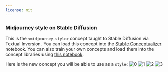 ```yaml
---
license: mit
---
```

### Midjourney style on Stable Diffusion
This is the `<midjourney-style>` concept taught to Stable Diffusion via Textual Inversion. You can load this concept into the [Stable Conceptualizer](https://colab.research.google.com/github/huggingface/notebooks/blob/main/diffusers/stable_conceptualizer_inference.ipynb) notebook. You can also train your own concepts and load them into the concept libraries using [this notebook](https://colab.research.google.com/github/huggingface/notebooks/blob/main/diffusers/sd_textual_inversion_training.ipynb).

Here is the new concept you will be able to use as a `style`:
![<midjourney-style> 0](https://huggingface.co/sd-concepts-library/midjourney-style/resolve/main/concept_images/0.jpeg)
![<midjourney-style> 1](https://huggingface.co/sd-concepts-library/midjourney-style/resolve/main/concept_images/3.jpeg)
![<midjourney-style> 2](https://huggingface.co/sd-concepts-library/midjourney-style/resolve/main/concept_images/2.jpeg)
![<midjourney-style> 3](https://huggingface.co/sd-concepts-library/midjourney-style/resolve/main/concept_images/1.jpeg)

